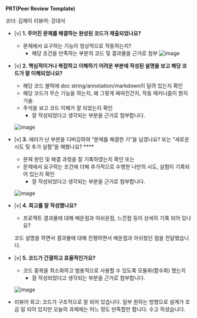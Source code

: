 **PRT(Peer Review Template)**

코더: 김재이
리뷰어: 강대식

- [v]  **1. 주어진 문제를 해결하는 완성된 코드가 제출되었나요?**
    - 문제에서 요구하는 기능이 정상적으로 작동하는지?
        - 해당 조건을 만족하는 부분의 코드 및 결과물을 근거로 첨부
    ![image](https://github.com/udoli3/AIFFEL_quest/assets/169737731/6a857eca-4e50-472c-b2e9-c110655db0f7)

    
- [v]  **2. 핵심적이거나 복잡하고 이해하기 어려운 부분에 작성된 설명을 보고 해당 코드가 잘 이해되었나요?**
    - 해당 코드 블럭에 doc string/annotation/markdown이 달려 있는지 확인
    - 해당 코드가 무슨 기능을 하는지, 왜 그렇게 짜여진건지, 작동 메커니즘이 뭔지 기술.
    - 주석을 보고 코드 이해가 잘 되었는지 확인
        - 잘 작성되었다고 생각되는 부분을 근거로 첨부합니다.

    ![image](https://github.com/udoli3/AIFFEL_quest/assets/169737731/9d410c3a-88ad-4ff8-ae5c-6d03c152ebae)
        
- [v]  **3.** 에러가 난 부분을 디버깅하여 “문제를 해결한 기”을 남겼나요? 또는
   “새로운 시도 및 추가 실험”을 해봤나요? ****
    - 문제 원인 및 해결 과정을 잘 기록하였는지 확인 또는
    - 문제에서 요구하는 조건에 더해 추가적으로 수행한 나만의 시도, 
    실험이 기록되어 있는지 확인
        - 잘 작성되었다고 생각되는 부분을 근거로 첨부합니다.
          
    ![image](https://github.com/udoli3/AIFFEL_quest/assets/169737731/faaf60d8-3221-4906-b6b6-eda0f18fd2a4)

        
- [v]  **4. 회고를 잘 작성했나요?**
    - 프로젝트 결과물에 대해 배운점과 아쉬운점, 느낀점 등이 상세히 기록 되어 있나요?
      
    코드 설명을 하면서 결과물에 대해 진행하면서 배운점과 아쉬웠던 점을 전달했습니다.

- [v]  **5. 코드가 간결하고 효율적인가요?**
    - 코드 중복을 최소화하고 범용적으로 사용할 수 있도록 모듈화(함수화) 했는지
        - 잘 작성되었다고 생각되는 부분을 근거로 첨부합니다.
     
     ![image](https://github.com/udoli3/AIFFEL_quest/assets/169737731/107e7029-7265-430b-8b70-be1cab3235b6)
        
 - 리뷰어 회고: 코드가 구조적으로 잘 되어 있습니다. 일부 원하는 방향으로 설계가 조금 덜 되어 있지만 오늘의 과제에는 어느 정도 만족할만 합니다. 수고 하셨습니다.

